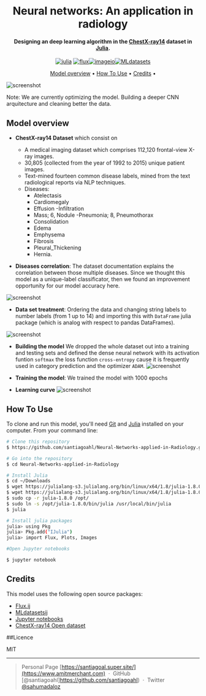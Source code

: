 
<h1 align="center">
  <br>
  <a href="https://imagineteam.com/images/Blog/0e17febd522cd9389b04ce5c00f25aec_L.jpg" width="200"></a>
  <br>
    Neural networks: An application in radiology
  <br>
</h1>

<h4 align="center">Designing an deep learning algorithm in the <a href="https://www.v7labs.com/open-datasets/chestx-ray14" target="_blank">ChestX-ray14</a> dataset in <a href="https://julialang.org/" target="_blank">Julia</a>.</h4>

<p align="center">
  <a href='https://julialang.org/' target="_blank"><img alt='julia' src='https://img.shields.io/badge/Julia-100000?style=for-the-badge&logo=julia&logoColor=3F9B0B&labelColor=CA3435&color=9955BB'/></a>
  <a href='https://fluxml.ai/Flux.jl/stable/' target="_blank"><img alt='flux' src='https://img.shields.io/badge/Flux.ij-100000?style=for-the-badge&logo=flux&logoColor=3F9B0B&labelColor=CA3435&color=3F9B0B'/></a><a href='https://juliapackages.com/p/imageio' target="_blank"><img alt='imageio' src='https://img.shields.io/badge/Imageio.ij-100000?style=for-the-badge&logo=imageio&logoColor=3F9B0B&labelColor=CA3435&color=CA3435'/></a><a href='https://juliapackages.com/p/imageio' target="_blank"><img alt='MLdatasets' src='https://img.shields.io/badge/MLdatasets.ij-100000?style=for-the-badge&logo=MLdatasets&logoColor=3F9B0B&labelColor=CA3435&color=9955BB'/></a>
</p>

<p align="center">
  <a href="#model-overview">Model overview</a> •
  <a href="#how-to-use">How To Use</a> •
  <a href="#credits">Credits</a> •
</p>

![screenshot](https://assets-global.website-files.com/5d7b77b063a9066d83e1209c/61e9d024a8f37c0c35fc7aad_ChestX-ray14-0000001144-46559e6f_9iVbS0m.jpeg)

Note: We are currently optimizing the model. Building a deeper CNN arquitecture and cleaning better the data.

## Model overview

* **ChestX-ray14 Dataset** which consist on
    - A medical imaging dataset which comprises 112,120 frontal-view X-ray images.
    - 30,805 (collected from the year of 1992 to 2015) unique patient images.
    - Text-mined fourteen common disease labels, mined from the text radiological reports via NLP techniques.
    - Diseases: 
        - Atelectasis
        - Cardiomegaly
        - Effusion
        -Infiltration
        - Mass; 6, Nodule
        -Pneumonia; 8, Pneumothorax
        - Consolidation
        - Edema
        - Emphysema
        - Fibrosis
        - Pleural_Thickening
        - Hernia.
        
* **Diseases correlation**: The dataset documentation explains the correlation between those multiple diseases. Since we thought this model as a unique-label classificator, then we found an improvement opportunity for our model accuracy here.

![screenshot](https://winter-anchovy-50e.notion.site/image/https%3A%2F%2Fs3-us-west-2.amazonaws.com%2Fsecure.notion-static.com%2F01873699-f86d-4d31-9366-b04c9c1a56fe%2FUntitled.png?table=block&id=31fbfd52-4042-4b48-8e14-903249e924b6&spaceId=12eea25e-0790-4a8f-aa1c-b60f93c02da2&width=1440&userId=&cache=v2)

* **Data set treatment**: Ordering the data and changing string labels to number labels (from 1 up to 14) and importing this with `DataFrame` julia package (which is analog with respect to pandas DataFrames).

![screenshot](https://winter-anchovy-50e.notion.site/image/https%3A%2F%2Fs3-us-west-2.amazonaws.com%2Fsecure.notion-static.com%2Fcf268d3d-da51-4be2-ab10-a5e6248e6785%2FUntitled.png?table=block&id=27cd59b0-fc68-436f-b64a-d93a116ebc67&spaceId=12eea25e-0790-4a8f-aa1c-b60f93c02da2&width=1760&userId=&cache=v2)
  
* **Building the model** We dropped the whole dataset out into a training and testing sets and defined the dense neural network with its activation funtion `softmax` the loss function `cross-entropy` cause it is frequently used in category prediction and the optimizer `ADAM`. 
![screenshot](https://winter-anchovy-50e.notion.site/image/https%3A%2F%2Fs3-us-west-2.amazonaws.com%2Fsecure.notion-static.com%2F9aafdcb1-a4cb-4e7b-97b5-3bfdb9c60b04%2FUntitled.png?table=block&id=635b1294-810b-465f-8bd8-64149920971d&spaceId=12eea25e-0790-4a8f-aa1c-b60f93c02da2&width=2000&userId=&cache=v2)

* **Training the model**: We trained the model with 1000 epochs
* **Learning curve**
![screenshot](https://winter-anchovy-50e.notion.site/image/https%3A%2F%2Fs3-us-west-2.amazonaws.com%2Fsecure.notion-static.com%2Fcc41aec4-27a4-42d0-93fc-eab4d7846faf%2FUntitled.png?table=block&id=65b4ed23-6a12-48aa-83a6-9c3094e06212&spaceId=12eea25e-0790-4a8f-aa1c-b60f93c02da2&width=1800&userId=&cache=v2)

## How To Use

To clone and run this model, you'll need [Git](https://git-scm.com) and [Julia](https://julialang.org/downloads/) installed on your computer. From your command line:

```bash
# Clone this repository
$ https://github.com/santiagoahl/Neural-Networks-applied-in-Radiology.git

# Go into the repository
$ cd Neural-Networks-applied-in-Radiology

# Install Julia
$ cd ~/Downloads
$ wget https://julialang-s3.julialang.org/bin/linux/x64/1.8/julia-1.8.0-linux-x86_64.tar.gz
$ wget https://julialang-s3.julialang.org/bin/linux/x64/1.8/julia-1.8.0-linux-x86_64.tar.gz
$ sudo cp -r julia-1.8.0 /opt/
$ sudo ln -s /opt/julia-1.8.0/bin/julia /usr/local/bin/julia
$ julia

# Install julia packages
julia> using Pkg 
julia> Pkg.add("IJulia")
julia> import Flux, Plots, Images

#Open Jupyter notebooks

$ jupyter notebook
```


## Credits

This model uses the following open source packages:

- [Flux.ij](https://fluxml.ai/Flux.jl/stable/)
- [MLdatasetsij](https://img.shields.io/badge/MLdatasets.ij-100000?style=for-the-badge&logo=MLdatasets&logoColor=3F9B0B&labelColor=CA3435&color=9955BB)
- [Jupyter notebooks](https://jupyter.org/)
- [ChestX-ray14 Open dataset](https://www.v7labs.com/open-datasets/chestx-ray14)


##Licence

MIT

---

> Personal Page [https://santiagoal.super.site/](https://www.amitmerchant.com) &nbsp;&middot;&nbsp;
> GitHub [@santiagoahl]https://github.com/santiagoahl) &nbsp;&middot;&nbsp;
> Twitter [@sahumadaloz](https://twitter.com/sahumadaloz)

